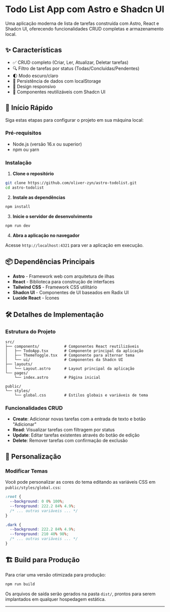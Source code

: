 # Todo List App com Astro e Shadcn UI

Uma aplicação moderna de lista de tarefas construída com Astro, React e Shadcn UI, oferecendo funcionalidades CRUD completas e armazenamento local.

## ✨ Características

- ✅ CRUD completo (Criar, Ler, Atualizar, Deletar tarefas)
- 🔍 Filtro de tarefas por status (Todas/Concluídas/Pendentes)
- 🌓 Modo escuro/claro
- 💾 Persistência de dados com localStorage
- 📱 Design responsivo
- 🧩 Componentes reutilizáveis com Shadcn UI

## 🚀 Início Rápido

Siga estas etapas para configurar o projeto em sua máquina local:

### Pré-requisitos

- Node.js (versão 16.x ou superior)
- npm ou yarn

### Instalação

1. **Clone o repositório**

```bash
git clone https://github.com/oliver-zyn/astro-todolist.git
cd astro-todolist
```

2. **Instale as dependências**

```bash
npm install
```

3. **Inicie o servidor de desenvolvimento**

```bash
npm run dev
```

4. **Abra a aplicação no navegador**

Acesse `http://localhost:4321` para ver a aplicação em execução.

## 📦 Dependências Principais

- **Astro** - Framework web com arquitetura de ilhas
- **React** - Biblioteca para construção de interfaces
- **Tailwind CSS** - Framework CSS utilitário
- **Shadcn UI** - Componentes de UI baseados em Radix UI
- **Lucide React** - Ícones

## 🛠️ Detalhes de Implementação

### Estrutura do Projeto

```
src/
├── components/           # Componentes React reutilizáveis
│   ├── TodoApp.tsx       # Componente principal da aplicação
│   ├── ThemeToggle.tsx   # Componente para alternar tema
│   └── ui/               # Componentes da Shadcn UI
├── layouts/
│   └── Layout.astro      # Layout principal da aplicação
└── pages/
    └── index.astro       # Página inicial

public/
└── styles/
    └── global.css        # Estilos globais e variáveis de tema
```

### Funcionalidades CRUD

- **Create**: Adicionar novas tarefas com a entrada de texto e botão "Adicionar"
- **Read**: Visualizar tarefas com filtragem por status
- **Update**: Editar tarefas existentes através do botão de edição
- **Delete**: Remover tarefas com confirmação de exclusão

## 🔧 Personalização

### Modificar Temas

Você pode personalizar as cores do tema editando as variáveis CSS em `public/styles/global.css`:

```css
:root {
  --background: 0 0% 100%;
  --foreground: 222.2 84% 4.9%;
  /* ... outras variáveis ... */
}

.dark {
  --background: 222.2 84% 4.9%;
  --foreground: 210 40% 98%;
  /* ... outras variáveis ... */
}
```

## 🏗️ Build para Produção

Para criar uma versão otimizada para produção:

```bash
npm run build
```

Os arquivos de saída serão gerados na pasta `dist/`, prontos para serem implantados em qualquer hospedagem estática.

---
